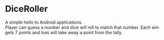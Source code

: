 # DiceRoller

A simple hello to Android applications. <br>
Player can guess a number and dice will roll to match that number. Each win gets 7 points and loss will take away a point from the tally.
